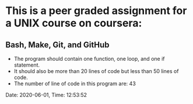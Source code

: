 # This is a peer graded assignment for a UNIX course on coursera:
## Bash, Make, Git, and GitHub
- The program should contain one function, one loop, and one if statement.
- It should also be more than 20 lines of code but less than 50 lines of code.
- The number of line of code in this program are:
43
>
Date: 2020-06-01, Time: 12:53:52

